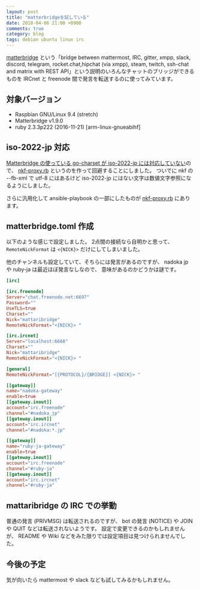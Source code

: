 ```yaml
---
layout: post
title: "matterbridgeを試している"
date: 2018-04-06 21:00 +0900
comments: true
category: blog
tags: debian ubuntu linux irc
---
```

[matterbridge](https://github.com/42wim/matterbridge) という「bridge between mattermost, IRC, gitter, xmpp, slack, discord, telegram, rocket.chat,hipchat (via xmpp), steam, twitch, ssh-chat and matrix with REST API」という説明のいろんなチャットのブリッジができるものを IRCnet と freenode 間で発言を転送するのに使ってみています。

<!--more-->

## 対象バージョン

- Raspbian GNU/Linux 9.4 (stretch)
- Matterbridge v1.9.0
- ruby 2.3.3p222 (2016-11-21) [arm-linux-gnueabihf]

## iso-2022-jp 対応

[Matterbridge の使っている go-charset が iso-2022-jp には対応していない](https://github.com/42wim/matterbridge/issues/400)ので、
[nkf-proxy.rb](https://gist.github.com/znz/c8d70ed84c385e88adb275fdc915d170#file-nkf-proxy-rb) というのを作って回避することにしました。
ついでに nkf の --fb-xml で utf-8 にはあるけど iso-2022-jp にはない文字は数値文字参照になるようにしました。

さらに汎用化して ansible-playbook の一部にしたものが [nkf-proxy.rb](https://github.com/znz/ansible-playbook-raspi201804/blob/4ab550802c494a83f8bc017d2a6d5d37d27a881d/provision/roles/matterbridge/files/nkf-proxy.rb) にあります。

## matterbridge.toml 作成

以下のような感じで設定しました。
2点間の接続なら自明かと思って、
`RemoteNickFormat` は `<{NICK}>` だけにしてしまいました。

他のチャンネルも設定していて、そちらには発言があるのですが、
nadoka jp や ruby-ja は最近ほぼ発言なしなので、
意味があるのかどうかは謎です。

```toml
[irc]

[irc.freenode]
Server="chat.freenode.net:6697"
Password=""
UseTLS=true
Charset=""
Nick="mattaribridge"
RemoteNickFormat="<{NICK}> "

[irc.ircnet]
Server="localhost:6668"
Charset=""
Nick="mattaribridge"
RemoteNickFormat="<{NICK}> "

[general]
RemoteNickFormat="[{PROTOCOL}/{BRIDGE}] <{NICK}> "

[[gateway]]
name="nadoka-gateway"
enable=true
[[gateway.inout]]
account="irc.freenode"
channel="#nadoka_jp"
[[gateway.inout]]
account="irc.ircnet"
channel="#nadoka:*.jp"

[[gateway]]
name="ruby-ja-gateway"
enable=true
[[gateway.inout]]
account="irc.freenode"
channel="#ruby-ja"
[[gateway.inout]]
account="irc.ircnet"
channel="#ruby-ja"
```

## mattaribridge の IRC での挙動

普通の発言 (PRIVMSG) は転送されるのですが、
bot の発言 (NOTICE) や JOIN や QUIT などは転送されないようです。
設定で変更できるのかもしれませんが、
README や Wiki などをみた限りでは設定項目は見つけられませんでした。

## 今後の予定

気が向いたら mattermost や slack なども試してみるかもしれません。
